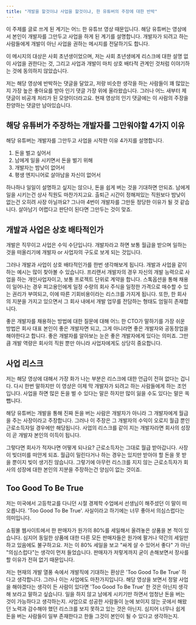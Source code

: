 ```yaml
---
title: "개발을 할것이냐 사업을 할것이냐, 한 유튜버의 주장에 대한 반박"
---
```


<!--excerpt open-->

이 주제를 글로 쓰게 된 계기는 어느 한 유튜브 영상 때문입니다. 해당 유튜버는 영상에서 본인이 개발자를 그만두고 사업을 하게 된 계기를 설명합니다. 개발자가 되려고 하는 사람들에게 개발이 아닌 사업을 권하는 메시지를 전달하기도 합니다.

이 메시지의 대상은 사회 초년생이었으며,  저는 사회 초년생에게 리스크에 대한 설명 없이 사업을 권한다는 것, 그리고 사업과 개발이 마치 상호 배타적 관계인 것처럼 이야기하는 것에 동의하지 않았습니다.

<!--excerpt close-->

저는 해당 영상에 반박하는 댓글을 달았고, 저랑 비슷한 생각을 하는 사람들이 꽤 많았는지 가장 높은 좋아요를 받아 인기 댓글 가장 위에 올라왔습니다. 그러나 어느 새부터 제 댓글이 비공개 처리가 된 모양이더라고요. 현재 영상의 인기 댓글에는 이 사람의 주장을 찬양하는 댓글만 남아있습니다.

## 해당 유튜버가 주장하는 개발자를 그만워야할 4가지 이유

해당 유튜버는 개발자를 그만두고 사업을 시작한 이유 4가지를 설명합니다.

1. 돈을 벌고 싶어서
2. 남에게 일을 시키면서 돈을 벌기 위해
3. 개발자는 밤낮이 없어서
4. 평생 엔지니어로 살아남을 자신이 없어서

하나하나 일일이 설명하고 싶지는 않으나, 돈을 쉽게 버는 것을 기대하면 안되죠. 남에게 일을 시키는건 상사 직원도 마찬가지고요. 출퇴근 시간이 정해져있는 직원보다 밤낮이 없는건 오히려 사장 아닐까요? 그나마 4번이 개발자를 그만둔 정당한 이유가 될 것 같습니다. 살아남기 어렵다고 판단이 된다면 그만두는 것이 맞죠.

## 개발과 사업은 상호 배타적인가

개발은 직무이고 사업은 수익 수단입니다. 개발자라고 하면 보통 월급을 받으며 일하는 것을 떠올리기에 개발자 or 사업자의 구도로 보게 되는 것입니다.

그러나 개발과 사업이 상호 배타적인가를 한번 생각해보게 됩니다. 개발과 사업을 같이 하는 예시는 많이 찾아볼 수 있습니다. 프리랜서 개발자의 경우 자신의 개발 능력으로 사업을 하는 개인사업자이고, 보통 프로젝트 단위로 계약을 합니다. 스톡옵션을 통해 채용이 일어나는 경우 피고용인에게 일정 수량의 회사 주식을 일정한 가격으로 매수할 수 있는 권리가 부여되고, 이에 따른 기회비용이라는 리스크를 가지게 됩니다. 또한, 한 회사의 지분을 가지고 있으면서 그 회사 내에서 개발 업무를 전담하는 형태도 엄밀히 존재합니다.

좋은 개발자를 채용하는 방법에 대한 질문에 대해 어느 한 CTO가 말하기를 가장 쉬운 방법은 회사 대표 본인이 좋은 개발자면 되고, 그게 아니라면 좋은 개발자와 공동창업을 해야한다고 합니다. 좋은 개발자를 알아보는 눈은 좋은 개발자에게 있다는 의미죠. 그만큼 개발 역량은 회사의 직원 뿐만 아니라 사업자에게도 상당히 중요합니다.

## 사업 리스크

저는 해당 영상에 대해서 가장 화가 나는 부분은 리스크에 대한 언급이 전혀 없다는 겁니다. 다시 한번 말하지만 이 영상은 이제 막 개발자가 되려고 하는 사람들에게 하는 조언입니다. 사업을 하면 많은 돈을 벌 수 있다는 말은 하지만 많이 잃을 수도 있다는 말은 쏙 뺍니다.

해당 유튜버는 개발을 통해 진짜 돈을 버는 사람은 개발자가 아니라 그 개발자에게 월급을 주는 사장이라고 주장합니다. 그러나 이 주장은 그 개발자의 수익이 오로지 월급 뿐인 근로소득자일 경우에만 해당됩니다. 사업의 리스크를 같이 지는 개발자라면 회사의 성장이 곧 개발자 본인의 이득이 됩니다.

그렇다면 회사가 적자나면 어떻게 되나요? 근로소득자는 그대로 월급 받아갑니다. 사장이 빚더미를 떠안게 되죠. 월급이 밀린다거나 하는 경우는 있지만 받아야 할 돈을 못 받을 뿐이지 빚이 생기진 않습니다. 그렇기에 아무런 리스크를 지지 않는 근로소득자가 회사의 성장에 대한 본인의 지분을 주장하는건 양심이 없는 것이죠.

## Too Good To Be True

저는 미국에서 고등학교를 다니던 시절 경제학 수업에서 선생님이 해주셨던 이 말이 떠오릅니다. 'Too Good To Be True'. 사실이라고 하기에는 너무 좋아서 의심스럽다는 의미입니다.

쇼핑몰 웹사이트에서 한 판매자가 원가의 80%를 세일해서 올려놓은 상품을 본 적이 있습니다. 심지어 동일한 상품에 대한 다른 모든 판매자들은 원가에 팔거나 약간의 세일만 하고 있음에도 불구하고요. 저는 이 80% 세일을 보고 "싸게 살 수 있어서 좋다" 가 아닌 "의심스럽다"는 생각이 먼저 들었습니다. 판매자가 저렇게까지 굳이 손해보면서 장사를 할 이유가 전혀 없기 때문입니다.

저는 현재의 개발 열풍 속에서 개발직에 기대하는 환상은 'Too Good To Be True' 하다고 생각합니다. 그러나 이는 사업에도 마찬가지입니다. 해당 영상을 보면서 정말 사업을 해야겠다는 생각이 든 사람이 있다면 'Too Good To Be True' 한 것은 아닌지 생각해 보라고 말하고 싶습니다. 일을 하지 않고 남에게 시키기만 하면서 엄청난 돈을 버는 것이 가능하다고 생각하는지. 사업으로 성공한 사람들이 눈에 보이지 않는 곳에서 해왔던 노력과 감수해야 했던 리스크를 보지 못하고 있는 것은 아닌지. 심지어 너무나 쉽게 돈을 버는 사람들이 일부 존재한다고 한들 그것이 본인이 될 수 있다고 생각하는지.